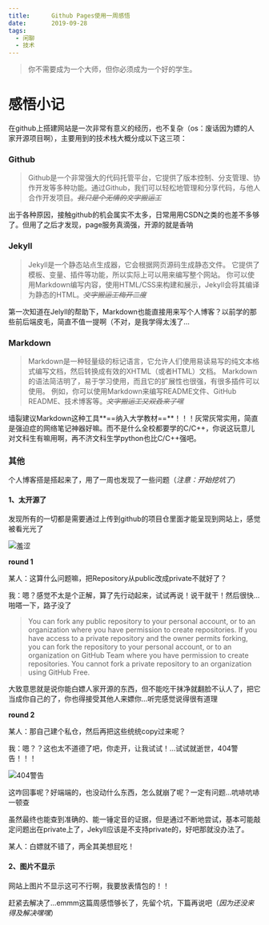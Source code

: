 ```yaml
---
title:      Github Pages使用一周感悟
date:       2019-09-28
tags:
  - 闲聊
  - 技术
---
```


>你不需要成为一个大师，但你必须成为一个好的学生。

# 感悟小记

在github上搭建网站是一次非常有意义的经历，也不复杂（os：废话因为嫖的人家开源项目啊），主要用到的技术栈大概分成以下这三项：

### Github

>Github是一个非常强大的代码托管平台，它提供了版本控制、分支管理、协作开发等多种功能。通过Github，我们可以轻松地管理和分享代码，与他人合作开发项目。~~*我只是个无情的文字搬运工*~~

出于各种原因，接触github的机会属实不太多，日常用用CSDN之类的也差不多够了。但用了之后才发现，page服务真滴强，开源的就是香呐

### Jekyll

> Jekyll是一个静态站点生成器，它会根据网页源码生成静态文件。 它提供了模板、变量、插件等功能，所以实际上可以用来编写整个网站。  你可以使用Markdown编写内容，使用HTML/CSS来构建和展示，Jekyll会将其编译为静态的HTML。~~*文字搬运工梅开二度*~~

第一次知道在Jelyll的帮助下，Markdown也能直接用来写个人博客？以前学的那些前后端皮毛，简直不值一提啊（不对，是我学得太浅了...

### Markdown

> Markdown是一种轻量级的标记语言，它允许人们使用易读易写的纯文本格式编写文档，然后转换成有效的XHTML（或者HTML）文档。 Markdown的语法简洁明了，易于学习使用，而且它的扩展性也很强，有很多插件可以使用。 例如，你可以使用Markdown来编写README文件、GitHub README、技术博客等。~~*文字搬运工又双叒来了嘿*~~

墙裂建议Markdown这种工具**==纳入大学教材==**！！！灰常灰常实用，简直是强迫症的网络笔记神器好嘛。而不是什么全校都要学的C/C++，你说这玩意儿对文科生有嘛用啊，再不济文科生学python也比C/C++强吧。



### 其他

个人博客搭是搭起来了，用了一周也发现了一些问题（*注意：开始挖坑了*）

#### 1、太开源了

发现所有的一切都是需要通过上传到github的项目仓里面才能呈现到网站上，感觉被看光光了

![羞涩](https://pic.imgdb.cn/item/64eca955661c6c8e54e7fd5d.jpg)

**round 1**

某人：这算什么问题嘛，把Repository从public改成private不就好了？

我：嗯？感觉不太是个正解，算了先行动起来，试试再说！说干就干！然后很快...啪嗒一下，路子没了

>You can fork any public repository to your personal account, or to an organization where you have permission to create repositories. If you have access to a private repository and the owner permits forking, you can fork the repository to your personal account, or to an organization on GitHub Team where you have permission to create repositories. You cannot fork a private repository to an organization using GitHub Free.

大致意思就是说你能白嫖人家开源的东西，但不能吃干抹净就翻脸不认人了，把它当成你自己的了，你也得接受其他人来嫖你...听完感觉说得很有道理

**round 2**

某人：那自己建个私仓，然后再把这些统统copy过来呢？

我：嗯？？这也太不道德了吧，你走开，让我试试！...试试就逝世，404警告！！！

![404警告](https://pic.imgdb.cn/item/64eca959661c6c8e54e803bf.jpg)

这咋回事呢？好端端的，也没动什么东西，怎么就崩了呢？一定有问题...吭哧吭哧一顿查

虽然最终也能查到准确的、能一锤定音的证据，但是通过不断地尝试，基本可能敲定问题出在private上了，Jekyll应该是不支持private的，好吧那就没办法了。

某人：白嫖就不错了，两全其美想屁吃！

#### 2、图片不显示

网站上图片不显示这可不行啊，我要放表情包的！！

赶紧去解决了...emmm这篇周感悟够长了，先留个坑，下篇再说吧（*因为还没来得及解决嘿嘿*）
